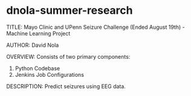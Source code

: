 dnola-summer-research
=====================

TITLE: Mayo Clinic and UPenn Seizure Challenge (Ended August 19th) - Machine Learning Project

AUTHOR: David Nola

OVERVIEW:
Consists of two primary components:

1. Python Codebase
2. Jenkins Job Configurations

DESCRIPTION:
Predict seizures using EEG data.

